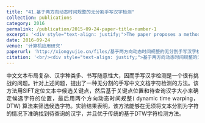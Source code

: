 ```yaml
---
title: "41.基于两方向动态时间规整的无分割手写汉字检测"
collection: publications
category: 2016
permalink: /publication/2015-09-24-paper-title-number-1
excerpt: '<div style="text-align: justify;">The paper proposes a method combining SIFT keypoint location and two - directional DTW for Chinese handwritten character detection without segmentation. It shows good results but has limitations.</div>'
date: 2016-09-24
venue: '计算机应用研究'
paperurl: 'http://xiongyujie.cn/files/基于两方向动态时间规整的无分割手写汉字检测.pdf'
citation: '<br/><div style="text-align: justify;">基于两方向动态时间规整的无分割手写汉字检测, 黄志敏*，姚舜奕，熊玉洁, 《计算机应用研究》，2016，33(11): 3499–3502</div>'
---
```


<div style="text-align: justify;">中文文本布局复杂、汉字种类多、书写随意性大，因而手写汉字检测是一个很有挑战的问题。针对上述问题，提出了一种无分割的手写中文文档字符检测的方法。该方法用SIFT定位文本中候选关键点，然后基于关键点位置和待查询汉字大小来确定候选字符的位置，最后用两个方向动态时间规整( dynamic time warping，DTW) 算法来筛选候选字符。实验结果表明，该方法能够在无须将文本分割为字符的情况下准确找到待查询的汉字，并且优于传统的基于DTW字符检测方法。</div>

<br/>
